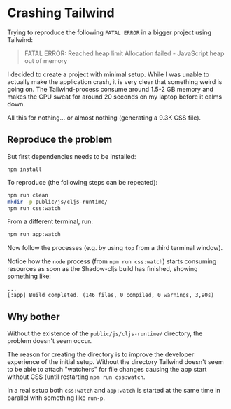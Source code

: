 # Crashing Tailwind

Trying to reproduce the following `FATAL ERROR` in a bigger project using
Tailwind:

> FATAL ERROR: Reached heap limit Allocation failed - JavaScript heap out of memory

I decided to create a project with minimal setup. While I was unable to actually
make the application crash, it is very clear that something weird is going on.
The Tailwind-process consume around 1.5-2 GB memory and makes the CPU sweat for
around 20 seconds on my laptop before it calms down.

All this for nothing... or almost nothing (generating a 9.3K CSS file).


## Reproduce the problem

But first dependencies needs to be installed:
```
npm install
```

To reproduce (the following steps can be repeated):
```bash
npm run clean
mkdir -p public/js/cljs-runtime/
npm run css:watch
```

From a different terminal, run:
```bash
npm run app:watch
```

Now follow the processes (e.g. by using `top` from a third terminal window).


Notice how the `node` process (from `npm run css:watch`) starts consuming
resources as soon as the Shadow-cljs build has finished, showing something like:
```
...
[:app] Build completed. (146 files, 0 compiled, 0 warnings, 3,90s)
```


## Why bother

Without the existence of the `public/js/cljs-runtime/` directory, the problem
doesn't seem occur.

The reason for creating the directory is to improve the developer experience of the initial setup. Without the directory Tailwind doesn't seem to be able to attach "watchers" for file changes causing the app start without CSS (until restarting `npm run css:watch`.

In a real setup both `css:watch` and `app:watch` is started at the same time in
parallel with something like `run-p`.